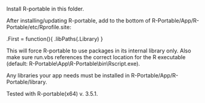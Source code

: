 Install R-portable in this folder.



After installing/updating R-portable, add to the bottom of R-Portable/App/R-Portable/etc/Rprofile.site:

.First = function(){
    .libPaths(.Library)
}

This will force R-portable to use packages in its internal library only.
Also make sure run.vbs references the correct location for the R executable (default: R-Portable\App\R-Portable\bin\Rscript.exe).

Any libraries your app needs must be installed in R-Portable/App/R-Portable/library.



Tested with R-portable(x64) v. 3.5.1.